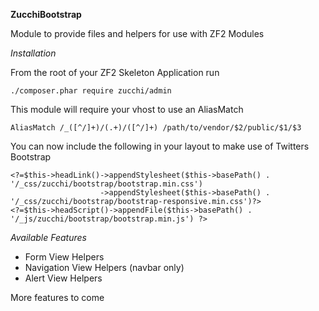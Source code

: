 **ZucchiBootstrap**

Module to provide files and helpers for use with ZF2 Modules

*Installation*

From the root of your ZF2 Skeleton Application run

    ./composer.phar require zucchi/admin
    
This module will require your vhost to use an AliasMatch

    AliasMatch /_([^/]+)/(.+)/([^/]+) /path/to/vendor/$2/public/$1/$3
    
You can now include the following in your layout to make use of Twitters Bootstrap

    <?=$this->headLink()->appendStylesheet($this->basePath() . '/_css/zucchi/bootstrap/bootstrap.min.css')
                        ->appendStylesheet($this->basePath() . '/_css/zucchi/bootstrap/bootstrap-responsive.min.css')?>
    <?=$this->headScript()->appendFile($this->basePath() . '/_js/zucchi/bootstrap/bootstrap.min.js') ?>
    
*Available Features*

*   Form View Helpers
*   Navigation View Helpers (navbar only)
*   Alert View Helpers

More features to come
